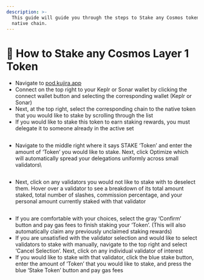 ```yaml
---
description: >-
  This guide will guide you through the steps to Stake any Cosmos token on its
  native chain.
---
```


# 📰 How to Stake any Cosmos Layer 1 Token

* Navigate to [pod.kujira.app](https://pod.kujira.app/)
* Connect on the top right to your Keplr or Sonar wallet by clicking the connect wallet button and selecting the corresponding wallet (Keplr or Sonar)
* Next, at the top right, select the corresponding chain to the native token that you would like to stake by scrolling through the list
* If you would like to stake this token to earn staking rewards, you must delegate it to someone already in the active set

<figure><img src="https://lh5.googleusercontent.com/0Cv6xiEOfNonq8LLxvNzy7LNQX747Og-r9z-97PDYD2QmjBpxNKoEqrwVEM6dvVb794Zo7zm6-gYydzNYWbnjYD4c1nvQ1nbQgxnytI8OeGA3IoclQ25I614T9D2KOc0emxVoQPwXa5v8HGu4bGyDNA" alt=""><figcaption></figcaption></figure>

* Navigate to the middle right where it says STAKE ‘Token’ and enter the amount of ‘Token’ you would like to stake. Next, click Optimize which will automatically spread your delegations uniformly across small validators\


<figure><img src="https://lh4.googleusercontent.com/EtkC0pr7tCCGHiCzfBRKQeInPJfkxSp3iRFPV2Rn4NutSBF7Nw6jDC_H1R_a2XBL5RPJBY-gK6EdGz25u5i82B64N8WuPKKqT8kzrfUsFWczEFxUQTEYKtRnlAZCp8-L8m9JFbE8LG8QZYUoE2L1HHc" alt=""><figcaption></figcaption></figure>

* Next, click on any validators you would not like to stake with to deselect them. Hover over a validator to see a breakdown of its total amount staked, total number of slashes, commission percentage, and your personal amount currently staked with that validator

<figure><img src="https://lh4.googleusercontent.com/x61cUAlTkSOkWRym6WJhYldJPH6ZS6obNQibXeq-KogHQ67nYgywfeYsIdj2wqo6lOWoNjMziP8SC1bGfjzz4g4DYnc2ZB4M38Yi6VYNQI4QKGZZNSKAeoL89pKcjU-26qonNkoaUntcjlm8XB1NYYQ" alt=""><figcaption></figcaption></figure>

* If you are comfortable with your choices, select the gray ‘Confirm’ button and pay gas fees to finish staking your ‘Token’. (This will also automatically claim any previously unclaimed staking rewards)
* If you are unsatisfied with the validator selection and would like to select validators to stake with manually, navigate to the top right and select ‘Cancel Selection’. Next, click on any individual validator of interest
* If you would like to stake with that validator, click the blue stake button, enter the amount of ‘Token’ that you would like to stake, and press the blue ‘Stake Token’ button and pay gas fees
